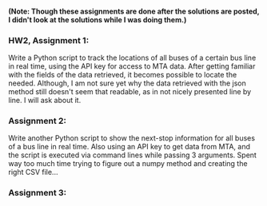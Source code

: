 #### (Note: Though these assignments are done after the solutions are posted, I didn't look at the solutions while I was doing them.)

### HW2, Assignment 1:
Write a Python script to track the locations of all buses of a certain bus line in real time, using the API key for access to MTA data. After getting familiar with the fields of the data retrieved, it becomes possible to locate the needed. Although, I am not sure yet why the data retrieved with the json method still doesn't seem that readable, as in not nicely presented line by line. I will ask about it.

### Assignment 2:
Write another Python script to show the next-stop information for all buses of a bus line in real time. Also using an API key to get data from MTA, and the script is executed via command lines while passing 3 arguments. Spent way too much time trying to figure out a numpy method and creating the right CSV file...

### Assignment 3:

